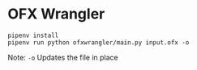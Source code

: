 # OFX Wrangler

```
pipenv install
pipenv run python ofxwrangler/main.py input.ofx -o
```

Note: `-o` Updates the file in place